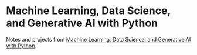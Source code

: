 # Machine Learning, Data Science, and Generative AI with Python

Notes and projects from [Machine Learning, Data Science, and Generative AI with Python](https://www.udemy.com/course/data-science-and-machine-learning-with-python-hands-on).